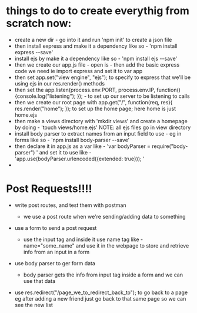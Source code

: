# things to do to create everythig from scratch now:
* create a new dir - go into it and run 'npm init' to create a json file
* then install express and make it a dependency like so - 'npm install express --save' 
* install ejs by make it a dependency like so - 'npm install ejs --save'
* then we create our app.js file - open is - then add the basic express code we need ie import express and set it to var app 
* then set app.set("view engine", "ejs"); to specify to express that we'll be using ejs in our res.render() methods
* then set the app.listen(process.env.PORT, process.env.IP, function(){console.log("listening"); }); - to set up our server to be listening to calls
* then we create our root page with app.get("/", function(req, res){ res.render("home"); }); to set up the home page; here home is just home.ejs
* then make a views directory with 'mkdir views' and create a homepage by doing - 'touch views/home.ejs' NOTE: all ejs files go in view directory
* install body parser to extract names from an input field to use - eg in forms like so - 'npm install body-parser --save'
* then declare it in app.js as a var like - 'var bodyParser = require("body-parser") ' and set it to use like - 'app.use(bodyParser.urlencoded({extended: true})); '
* 


# Post Requests!!!! 

* write post routes, and test them with postman
    - we use a post route when we're sending/adding data to something
* use a form to send a post request
    - use the input tag and inside it use name tag like - name="some_name" and use it in the webpage to store and retrieve info from an input in a form
* use body parser to ger form data
    - body parser gets the info from input tag inside a form and we can use that data
    
* use res.redirect("/page_we_to_redirect_back_to"); to go back to a page eg after adding a new friend just go back to that same page so we can see the new list

